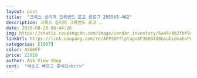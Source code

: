 ```yaml
---
layout: post 
title:  "크록스 슬리퍼 크록밴드 로고 클로그 205568-462" 
description: 크록스 슬리퍼 크록밴드 로고 ..
date: 2020-08-28 06:44:26 
img: https://static.coupangcdn.com/image/vendor_inventory/6a44/4b2fbf94eb7fc24883f3a1ba03654328e12e4b75fb0c494e0c91c17dcefa.jpg 
linkUrl: https://link.coupang.com/re/AFFSDP?lptag=AF3600438&subid=ahnPublicAsk&pageKey=1856050826&itemId=3154987747&vendorItemId=71080891165&traceid=V0-113-2c83e8b4d8e5e957 
categories: [1007] 
color: A566FF 
price: 22910 
author: Ask View Shop 
cont:  "배송도 빠르고 좋네요<br/>" 
---
```

